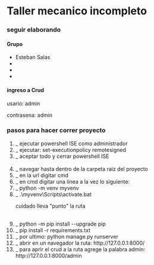 <h1>Taller mecanico incompleto</h1>
<h3>seguir elaborando</h3>

<h4>Grupo</h4>
<ul>
    <li>Esteban Salas</li>
    <li></li>
    <li></li>
    <li></li>
</ul>

<h4>ingreso a Crud</h4>
<p>usario: admin</p>
<p>contrasena: admin</p>

<h3>pasos para hacer correr proyecto</h3>
<ol>
    <li>_    ejecutar powershell ISE como administrador</li>
    <li>_    ejecutar: set-executionpolicy remotesigned</li>
    <li>_    aceptar todo y cerrar powershell ISE</li>
    <br>
    <li>_    navegar hasta dentro de la carpeta raiz del proyecto</li>
    <li>_    en la url digitar cmd</li>
    <li>_    en cmd digitar una linea a la vez lo siguiente:</li>
    <li>_    python -m venv myvenv</li>
    <li>_    .\myvenv\Scripts\activate.bat</li>
    <p> cuidado lleva "punto" la ruta</p>
    <br>
    <li>_    python -m pip install --upgrade pip</li>
    <li>_    pip install -r requirements.txt</li>
    <li>_    por ultimo: python manage.py runserver</li>
    <li>_    abrir en un navegador la ruta: http://127.0.0.1:8000/</li>
    <li>_    para aprir el crud a la ruta agrege la palabra admin: http://127.0.0.1:8000/admin</li>

</ol>

<!-- omitir esto
Como hacer que funcione el server ahora con el environ 
1- Crear archivo que se llame .env tiene que ir en la carpeta raiz para que lo lea el manage.py y debe contener esto 
SECRET_KEY=$dmfa6(-(7^-)ak7a(lag=s0nkuj+9dfw8pd_4!i=0qok$ec2*
DEBUG=True
DJANGO_SECRET_KEY=ivjauvaop2_+@#zu00+z0u3ax$42yedqja1d54h+sc-+osgvhq

las contrasenas se van actualizando y te la da django en la terminal donde pones este comando: 
python -c 'from django.core.management.utils import get_random_secret_key; print(get_random_secret_key())'

tambien debes instalar el pip install -r requirements.txt 

y correr el servidor -->
